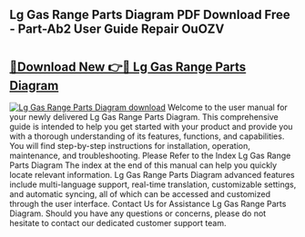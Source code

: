 ## Lg Gas Range Parts Diagram PDF Download Free - Part-Ab2 User Guide Repair OuOZV

# <h2><a href="http://dfmall.blite.top/?on=Lg+Gas+Range+Parts+Diagram">🔗Download New 👉🔴 Lg Gas Range Parts Diagram</a></h2>

[![Lg Gas Range Parts Diagram download](https://i.imgur.com/lujVjoI.png)](http://dfmall.blite.top/?on=Lg+Gas+Range+Parts+Diagram)
Welcome to the user manual for your newly delivered Lg Gas Range Parts Diagram. This comprehensive guide is intended to help you get started with your product and provide you with a thorough understanding of its features, functions, and capabilities. You will find step-by-step instructions for installation, operation, maintenance, and troubleshooting. Please Refer to the Index Lg Gas Range Parts Diagram The index at the end of this manual can help you quickly locate relevant information. Lg Gas Range Parts Diagram advanced features include multi-language support, real-time translation, customizable settings, and automatic syncing, all of which can be accessed and customized through the user interface. Contact Us for Assistance Lg Gas Range Parts Diagram. Should you have any questions or concerns, please do not hesitate to contact our dedicated customer support team.
